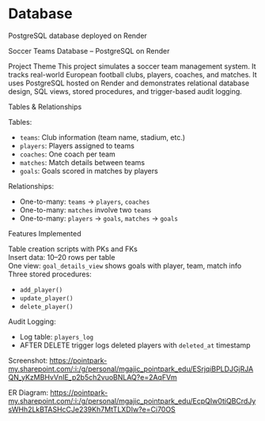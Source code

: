 # Database
PostgreSQL database deployed on Render


Soccer Teams Database – PostgreSQL on Render

Project Theme
This project simulates a soccer team management system. It tracks real-world European football clubs, players, coaches, and matches. It uses PostgreSQL hosted on Render and demonstrates relational database design, SQL views, stored procedures, and trigger-based audit logging.

Tables & Relationships

Tables:
- `teams`: Club information (team name, stadium, etc.)
- `players`: Players assigned to teams
- `coaches`: One coach per team
- `matches`: Match details between teams
- `goals`: Goals scored in matches by players

Relationships:
- One-to-many: `teams` → `players`, `coaches`
- One-to-many: `matches` involve two `teams`
- One-to-many: `players` → `goals`, `matches` → `goals`

Features Implemented

Table creation scripts with PKs and FKs  
Insert data: 10–20 rows per table  
One view: `goal_details_view` shows goals with player, team, match info  
Three stored procedures:
- `add_player()`
- `update_player()`
- `delete_player()`

Audit Logging:
- Log table: `players_log`
- AFTER DELETE trigger logs deleted players with `deleted_at` timestamp


Screenshot: https://pointpark-my.sharepoint.com/:i:/g/personal/mgajic_pointpark_edu/ESrjqiBPLDJGjRJAQN_yKzMBHvVnIE_p2b5ch2vuoBNLAQ?e=2AqFVm


ER Diagram: https://pointpark-my.sharepoint.com/:i:/g/personal/mgajic_pointpark_edu/EcpQIw0tiQBCrdJysWHh2LkBTASHcCJe239Kh7MtTLXDIw?e=Ci70OS



